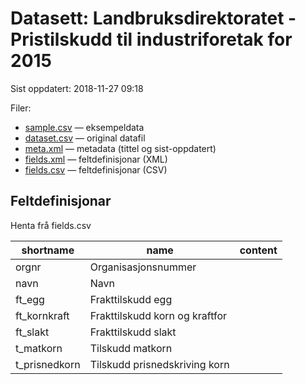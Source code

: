 # Datasett:     Landbruksdirektoratet - Pristilskudd til industriforetak for 2015
 Sist oppdatert: 2018-11-27 09:18

 Filer:
 - [sample.csv](sample.csv) — eksempeldata
 - [dataset.csv](dataset.csv) — original datafil
 - [meta.xml](meta.xml) — metadata (tittel og sist-oppdatert)
 - [fields.xml](fields.xml) — feltdefinisjonar (XML)
 - [fields.csv](fields.csv) — feltdefinisjonar (CSV)


## Feltdefinisjonar
Henta frå fields.csv

| shortname | name | content |
| --- | --- | --- |
| orgnr | Organisasjonsnummer |  |
| navn | Navn |  |
| ft_egg | Frakttilskudd egg |  |
| ft_kornkraft | Frakttilskudd korn og kraftfor |  |
| ft_slakt | Frakttilskudd slakt |  |
| t_matkorn | Tilskudd matkorn |  |
| t_prisnedkorn | Tilskudd prisnedskriving korn |  |
